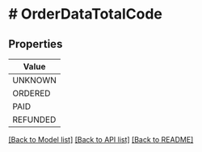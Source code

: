# # OrderDataTotalCode


## Properties



| Value |
------------ |
UNKNOWN|&#39;UNKNOWN&#39;
ORDERED|&#39;ORDERED&#39;
PAID|&#39;PAID&#39;
REFUNDED|&#39;REFUNDED&#39;

[[Back to Model list]](../../README.md#models) [[Back to API list]](../../README.md#endpoints) [[Back to README]](../../README.md)